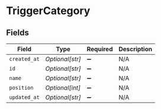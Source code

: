 # TriggerCategory


## Fields

| Field              | Type               | Required           | Description        |
| ------------------ | ------------------ | ------------------ | ------------------ |
| `created_at`       | *Optional[str]*    | :heavy_minus_sign: | N/A                |
| `id`               | *Optional[str]*    | :heavy_minus_sign: | N/A                |
| `name`             | *Optional[str]*    | :heavy_minus_sign: | N/A                |
| `position`         | *Optional[int]*    | :heavy_minus_sign: | N/A                |
| `updated_at`       | *Optional[str]*    | :heavy_minus_sign: | N/A                |